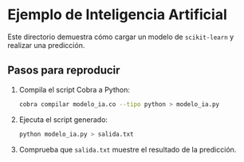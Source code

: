 # Ejemplo de Inteligencia Artificial

Este directorio demuestra cómo cargar un modelo de `scikit-learn` y realizar una predicción.

## Pasos para reproducir

1. Compila el script Cobra a Python:
   ```bash
   cobra compilar modelo_ia.co --tipo python > modelo_ia.py
   ```
2. Ejecuta el script generado:
   ```bash
   python modelo_ia.py > salida.txt
   ```
3. Comprueba que `salida.txt` muestre el resultado de la predicción.
